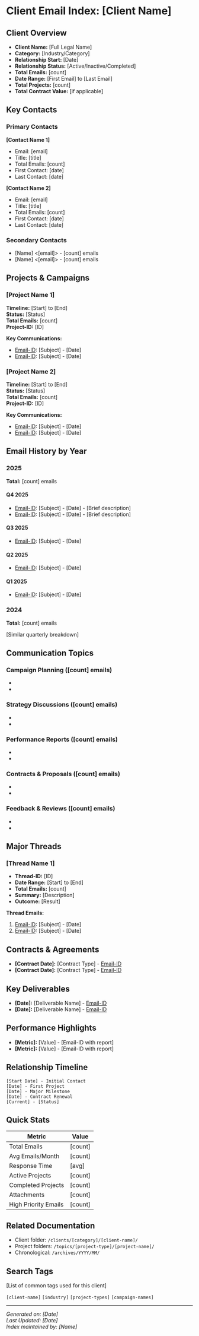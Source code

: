 # Client Email Index: [Client Name]

## Client Overview

- **Client Name:** [Full Legal Name]
- **Category:** [Industry/Category]
- **Relationship Start:** [Date]
- **Relationship Status:** [Active/Inactive/Completed]
- **Total Emails:** [count]
- **Date Range:** [First Email] to [Last Email]
- **Total Projects:** [count]
- **Total Contract Value:** [if applicable]

## Key Contacts

### Primary Contacts

**[Contact Name 1]**
- Email: [email]
- Title: [title]
- Total Emails: [count]
- First Contact: [date]
- Last Contact: [date]

**[Contact Name 2]**
- Email: [email]
- Title: [title]
- Total Emails: [count]
- First Contact: [date]
- Last Contact: [date]

### Secondary Contacts
- [Name] <[email]> - [count] emails
- [Name] <[email]> - [count] emails

## Projects & Campaigns

### [Project Name 1]
**Timeline:** [Start] to [End]  
**Status:** [Status]  
**Total Emails:** [count]  
**Project-ID:** [ID]

**Key Communications:**
- [Email-ID]: [Subject] - [Date]
- [Email-ID]: [Subject] - [Date]

### [Project Name 2]
**Timeline:** [Start] to [End]  
**Status:** [Status]  
**Total Emails:** [count]  
**Project-ID:** [ID]

**Key Communications:**
- [Email-ID]: [Subject] - [Date]
- [Email-ID]: [Subject] - [Date]

## Email History by Year

### 2025
**Total:** [count] emails

#### Q4 2025
- [Email-ID]: [Subject] - [Date] - [Brief description]
- [Email-ID]: [Subject] - [Date] - [Brief description]

#### Q3 2025
- [Email-ID]: [Subject] - [Date]

#### Q2 2025
- [Email-ID]: [Subject] - [Date]

#### Q1 2025
- [Email-ID]: [Subject] - [Date]

### 2024
**Total:** [count] emails

[Similar quarterly breakdown]

## Communication Topics

### Campaign Planning ([count] emails)
- [Email-ID]: [Subject]
- [Email-ID]: [Subject]

### Strategy Discussions ([count] emails)
- [Email-ID]: [Subject]
- [Email-ID]: [Subject]

### Performance Reports ([count] emails)
- [Email-ID]: [Subject]
- [Email-ID]: [Subject]

### Contracts & Proposals ([count] emails)
- [Email-ID]: [Subject]
- [Email-ID]: [Subject]

### Feedback & Reviews ([count] emails)
- [Email-ID]: [Subject]
- [Email-ID]: [Subject]

## Major Threads

### [Thread Name 1]
- **Thread-ID:** [ID]
- **Date Range:** [Start] to [End]
- **Total Emails:** [count]
- **Summary:** [Description]
- **Outcome:** [Result]

**Thread Emails:**
1. [Email-ID]: [Subject] - [Date]
2. [Email-ID]: [Subject] - [Date]

## Contracts & Agreements

- **[Contract Date]:** [Contract Type] - [Email-ID]
- **[Contract Date]:** [Contract Type] - [Email-ID]

## Key Deliverables

- **[Date]:** [Deliverable Name] - [Email-ID]
- **[Date]:** [Deliverable Name] - [Email-ID]

## Performance Highlights

- **[Metric]:** [Value] - [Email-ID with report]
- **[Metric]:** [Value] - [Email-ID with report]

## Relationship Timeline

```
[Start Date] - Initial Contact
[Date] - First Project
[Date] - Major Milestone
[Date] - Contract Renewal
[Current] - [Status]
```

## Quick Stats

| Metric | Value |
|--------|-------|
| Total Emails | [count] |
| Avg Emails/Month | [count] |
| Response Time | [avg] |
| Active Projects | [count] |
| Completed Projects | [count] |
| Attachments | [count] |
| High Priority Emails | [count] |

## Related Documentation

- Client folder: `/clients/[category]/[client-name]/`
- Project folders: `/topics/[project-type]/[project-name]/`
- Chronological: `/archives/YYYY/MM/`

## Search Tags

[List of common tags used for this client]

`[client-name]` `[industry]` `[project-types]` `[campaign-names]`

---

*Generated on: [Date]*  
*Last Updated: [Date]*  
*Index maintained by: [Name]*
